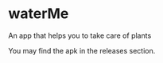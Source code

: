 # waterMe
An app that helps you to take care of plants

You may find the apk in the releases section.
